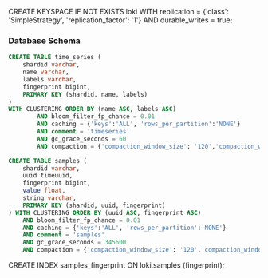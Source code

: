 
CREATE KEYSPACE IF NOT EXISTS loki WITH replication = {'class': 'SimpleStrategy', 'replication_factor': '1'}  AND durable_writes = true;

### Database Schema
```sql
CREATE TABLE time_series (
    shardid varchar,    
    name varchar,
    labels varchar,    
    fingerprint bigint,
    PRIMARY KEY (shardid, name, labels)
)
WITH CLUSTERING ORDER BY (name ASC, labels ASC)
        AND bloom_filter_fp_chance = 0.01
        AND caching = {'keys':'ALL', 'rows_per_partition':'NONE'}
        AND comment = 'timeseries'
        AND gc_grace_seconds = 60
        AND compaction = {'compaction_window_size': '120','compaction_window_unit': 'MINUTES', 'class': 'org.apache.cassandra.db.compaction.TimeWindowCompactionStrategy' };

CREATE TABLE samples (
    shardid varchar,    
    uuid timeuuid,
    fingerprint bigint,
    value float,
    string varchar,
    PRIMARY KEY (shardid, uuid, fingerprint)
) WITH CLUSTERING ORDER BY (uuid ASC, fingerprint ASC)
    AND bloom_filter_fp_chance = 0.01
    AND caching = {'keys':'ALL', 'rows_per_partition':'NONE'}
    AND comment = 'samples'
    AND gc_grace_seconds = 345600
    AND compaction = {'compaction_window_size': '120','compaction_window_unit': 'MINUTES', 'class': 'org.apache.cassandra.db.compaction.TimeWindowCompactionStrategy' };


```

CREATE INDEX samples_fingerprint ON loki.samples (fingerprint);

